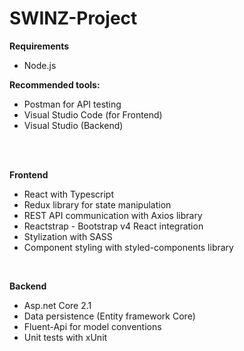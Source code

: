 # SWINZ-Project
<b>Requirements</b></br>
- Node.js </br> 

<b>Recommended tools:</b></br>
- Postman for API testing
- Visual Studio Code (for Frontend)
- Visual Studio (Backend)
</br>
</br>

<b>Frontend</b>
- React with Typescript 
- Redux library for state manipulation 
- REST API communication with Axios library  
- Reactstrap - Bootstrap v4 React integration
- Stylization with SASS
- Component styling with styled-components library

</br>

<b>Backend</b>
- Asp.net Core 2.1
- Data persistence (Entity framework Core)
- Fluent-Api for model conventions
- Unit tests with xUnit </br>

